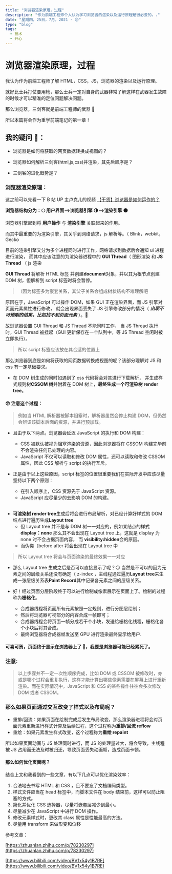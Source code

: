 ```yaml
---
title: "浏览器渲染原理，过程"
description: "作为前端工程师个人认为学习浏览器的渲染以及运行原理是很必要的。."
date: "星期四，25日，7月，2021 · 😚"
type: "blog"
tags:
  - 技术
  - 开心
---
```


# 浏览器渲染原理，过程

我认为作为前端工程师了解 HTML，CSS，JS，浏览器的渲染以及运行原理。

就好比士兵打仗要用枪，那么士兵一定对自身的武器非常了解这样在武器发生故障的时候才可以精准的定位问题解决问题。

那么浏览器，三剑客就是前端工程师的武器 🏹

所以本篇将会作为重学前端笔记的第一章！

## 我的疑问 🤔：

- 浏览器是如何将获取的网页数据转换成视图的？

- 浏览器如何解析三剑客(html,js,css)并渲染，其先后顺序是？

- 三剑客的进化趋势是？

### 浏览器渲染原理：

这之前可以先看一下 B 站 UP 主卢克儿的视频 [【干货】浏览器是如何运作的？](https://www.bilibili.com/video/BV1x54y1B7RE?from=search&seid=4042495015446309102)

**浏览器结构分为：🌕 用户界面——>浏览器引擎 🌗——>渲染引擎 🌑**

浏览器引擎起到将 **用户操作** 与 **渲染引擎** 关联起来的作用。

而其中最重要的为渲染引擎，其关乎到网络请求，js 解析等。（ Blink，webkit，Gecko

目前的渲染引擎又分为多个进程同时进行工作，网络请求到数据后会通知 ui 进程进行渲染，
而其中应该注意的为渲染器进程中的 **GUI Thread**（ 图形渲染 和 **JS Thread** （ js 渲染

**GUI Thread** 将解析 HTML 标签 并创建**document**对象，并以其为根节点创建 DOM 树，但解析到 script 标签时将会暂停。

> （因为标签多为嵌套关系，其父子关系会组成树状结构不难理解吧

原因在于，JavaScript 可以操作 DOM，如果 GUI 正在渲染界面，而 JS 引擎对页面元素属性进行修改，
就会出现界面丢失了 JS 引擎修改部分的情况（ **_出现不可预期的结果，比如找不到页面元素_** ）。🤒

故浏览器设置 GUI Thread 和 JS Thread 不能同时工作，
当 JS Thread 执行时，GUI Thread 被挂起（GUI 更新保存在一个队列中，等 JS Thread 空闲时被立即执行）。

> 所以 script 标签应该放在其合适的位置上

那么浏览器到底是如何将获取的网页数据转换成视图的呢？该部分理解对 JS 和 css 有一定基础要求。

- 在 DOM 树生成的同时如遇到了 css 代码将会对其进行下载解析，
  并生成样式规则树**CSSOM 树**并附着在 DOM 树上，**最终生成一个可渲染树 render tree**。

#### 😲 注意这个过程：

> 例如当 HTML 解析器被脚本阻塞时，解析器虽然会停止构建 DOM，但仍然会辨识该脚本后面的资源，并进行预加载。

- 且由于以下两点。浏览器会延迟 JavaScript 的执行和 DOM 构建：
  - CSS 被默认被视为阻塞渲染的资源，因此浏览器将在 CSSOM 构建完毕前不会渲染任何已处理的内容。
  - JavaScript 不仅可以读取和修改 DOM 属性，还可以读取和修改 CSSOM 属性，因此 CSS 解析与 script 的执行互斥。
- 正是由于以上这些原因，script 标签的位置很重要我们在实际开发中应该尽量坚持以下两个原则：

  - 在引入顺序上，CSS 资源先于 JavaScript 资源。
  - JavaScript 应尽量少的去影响 DOM 的构建。

##

- **可渲染树 render tree**生成后将会进行布局解析，对已经计算好样式的 DOM 结点进行遍历生成**Layout tree**
  - 但 Layout tree 并不是与 DOM 树一一对应的，例如某结点的样式 **display：none**
    那么其不会出现在 Layout tree 上，这就是 display 为 none 时不会占据页面内容，
    而 **visibility:hidden**会的原因。
  - 而伪类（before after 将会出现在 Layout tree 中

> 所以 Layout tree 将会与页面渲染的最终效果一一对应

- 那么 Layout tree 生成之后是否可以直接显示了呢？😥 当然是不可以的因为元素之间的层级关系还没有确定（ z-index ，主线程通过遍历**Layout tree**来生成一张层级关系表**Paint Record**其中记录各元素之间的层级关系。

- 好！经过页面分层阶段终于可以进行绘制成像素展示在页面上了。绘制的过程称为**栅格化**。
  - 合成器线程将页面所有元素按照一定规则，进行分图层绘制；
  - 然后将浏览器可视部分的内容合成一帧即可；
  - 合成器线程会将页面一帧分成若干个小块，发送给栅格化线程，栅格化各个小块后将其合成。
  - 最终浏览器将合成器帧发送至 GPU 进行渲染最终显示给用户.

#### 可喜可贺，页面终于显示在浏览器上了 🤯，我要是浏览器可能已经累死了。

### 注意:

> 以上步骤并不一定一次性顺序完成，比如 DOM 或 CSSOM 被修改时，亦或是哪个过程会重复执行，这样才能计算出哪些像素需要在屏幕上进行重新渲染。而在实际情况中，JavaScript 和 CSS 的某些操作往往会多次修改 DOM 或者 CSSOM。

### 那么如果页面通过交互改变了样式以及布局呢？

- 重排/回流：如果页面在绘制完成后发生布局改变，那么渲染器进程将会对页面元素重新进行样式计算及后续过程，这个过程称为**重排/回流 reflow**
- 重绘：如果元素发生样式改变，这个过程称为**重绘 repaint**

所以如果页面动画与 JS 处理同时进行，而 JS 的处理量过大，将会导致，主线程被 JS 占用而无法及时被归还，导致页面丢失动画帧，造成页面卡顿。

#### 那么如何优化页面呢？

结合上文和我看到的一些文章，有以下几点可以优化渲染效率：

1. 合法地去书写 HTML 和 CSS ，且不要忘了文档编码类型。
2. 样式文件应当在 head 标签中，而脚本文件在 body 结束前，这样可以防止阻塞的方式。
3. 简化并优化 CSS 选择器，尽量将嵌套层减少到最小。
4. 尽量减少在 JavaScript 中进行 DOM 操作。
5. 修改元素样式时，更改其 class 属性是性能最高的方法。
6. 尽量用 transform 来做形变和位移

参考文章：

[https://zhuanlan.zhihu.com/p/78230297](https://zhuanlan.zhihu.com/p/78230297)

[https://www.bilibili.com/video/BV1x54y1B7RE](https://www.bilibili.com/video/BV1x54y1B7RE)

